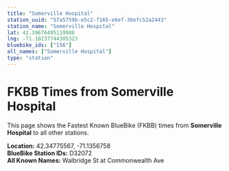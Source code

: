 ```yaml
---
title: "Somerville Hospital"
station_uuid: "57a5759b-e5c2-f165-e6ef-36efc52a2443"
station_name: "Somerville Hospital"
lat: 42.39676495119988
lng: -71.10237744305323
bluebike_ids: ["156"]
all_names: ["Somerville Hospital"]
type: "station"
---
```


# FKBB Times from Somerville Hospital

This page shows the Fastest Known BlueBike (FKBB) times from **Somerville Hospital** to all other stations.

**Location:** 42.34775567, -71.1356758  
**BlueBike Station IDs:** D32072  
**All Known Names:** Walbridge St at Commonwealth Ave

